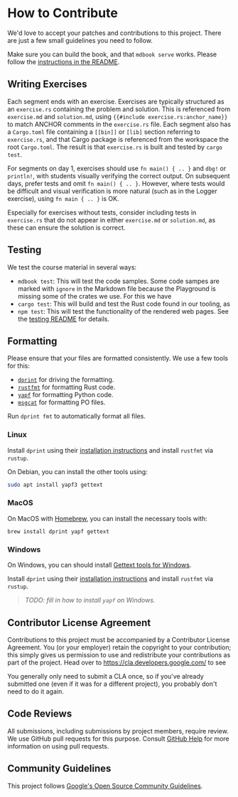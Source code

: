 # How to Contribute

We'd love to accept your patches and contributions to this project. There are
just a few small guidelines you need to follow.

Make sure you can build the book, and that `mdbook serve` works. Please follow
the [instructions in the README].

[instructions in the README]: README.md#building

## Writing Exercises

Each segment ends with an exercise. Exercises are typically structured as an
`exercise.rs` containing the problem and solution. This is referenced from
`exercise.md` and `solution.md`, using `{{#include exercise.rs:anchor_name}}` to
match ANCHOR comments in the `exercise.rs` file. Each segment also has a
`Cargo.toml` file containing a `[[bin]]` or `[lib]` section referring to
`exercise.rs`, and that Cargo package is referenced from the workspace the root
`Cargo.toml`. The result is that `exercise.rs` is built and tested by
`cargo test`.

For segments on day 1, exercises should use `fn main() { .. }` and `dbg!` or
`println!`, with students visually verifying the correct output. On subsequent
days, prefer tests and omit `fn main() { .. }`. However, where tests would be
difficult and visual verification is more natural (such as in the Logger
exercise), using `fn main { .. }` is OK.

Especially for exercises without tests, consider including tests in
`exercise.rs` that do not appear in either `exercise.md` or `solution.md`, as
these can ensure the solution is correct.

## Testing

We test the course material in several ways:

- `mdbook test`: This will test the code samples. Some code sampes are marked
  with `ignore` in the Markdown file because the Playground is missing some of
  the crates we use. For this we have
- `cargo test`: This will build and test the Rust code found in our tooling, as
- `npm test`: This will test the functionality of the rendered web pages. See
  the [testing README](tests/README.md) for details.

## Formatting

Please ensure that your files are formatted consistently. We use a few tools for
this:

- [`dprint`] for driving the formatting.
- [`rustfmt`] for formatting Rust code.
- [`yapf`] for formatting Python code.
- [`msgcat`] for formatting PO files.

Run `dprint fmt` to automatically format all files.

### Linux

Install `dprint` using their
[installation instructions](https://dprint.dev/install/) and install `rustfmt`
via `rustup`.

On Debian, you can install the other tools using:

```sh
sudo apt install yapf3 gettext
```

### MacOS

On MacOS with [Homebrew], you can install the necessary tools with:

```shell
brew install dprint yapf gettext
```

### Windows

On Windows, you can should install [Gettext tools for Windows].

Install `dprint` using their
[installation instructions](https://dprint.dev/install/) and install `rustfmt`
via `rustup`.

> _TODO: fill in how to install `yapf` on Windows._

[`dprint`]: https://dprint.dev/
[`rustfmt`]: https://github.com/rust-lang/rustfmt
[`yapf`]: https://github.com/google/yapf
[`msgcat`]: https://www.gnu.org/software/gettext/manual/html_node/msgcat-Invocation.html
[Homebrew]: https://brew.sh/
[Gettext tools for Windows]: https://github.com/vslavik/gettext-tools-windows/releases

## Contributor License Agreement

Contributions to this project must be accompanied by a Contributor License
Agreement. You (or your employer) retain the copyright to your contribution;
this simply gives us permission to use and redistribute your contributions as
part of the project. Head over to <https://cla.developers.google.com/> to see

You generally only need to submit a CLA once, so if you've already submitted one
(even if it was for a different project), you probably don't need to do it
again.

## Code Reviews

All submissions, including submissions by project members, require review. We
use GitHub pull requests for this purpose. Consult
[GitHub Help](https://help.github.com/articles/about-pull-requests/) for more
information on using pull requests.

## Community Guidelines

This project follows
[Google's Open Source Community Guidelines](https://opensource.google/conduct/).
